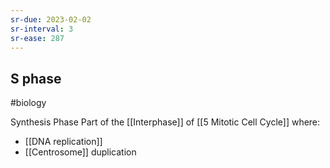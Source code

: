 ```yaml
---
sr-due: 2023-02-02
sr-interval: 3
sr-ease: 287
---
```

## S phase
#biology 

Synthesis Phase
Part of the [[Interphase]] of [[5 Mitotic Cell Cycle]] where:
- [[DNA replication]]
- [[Centrosome]] duplication